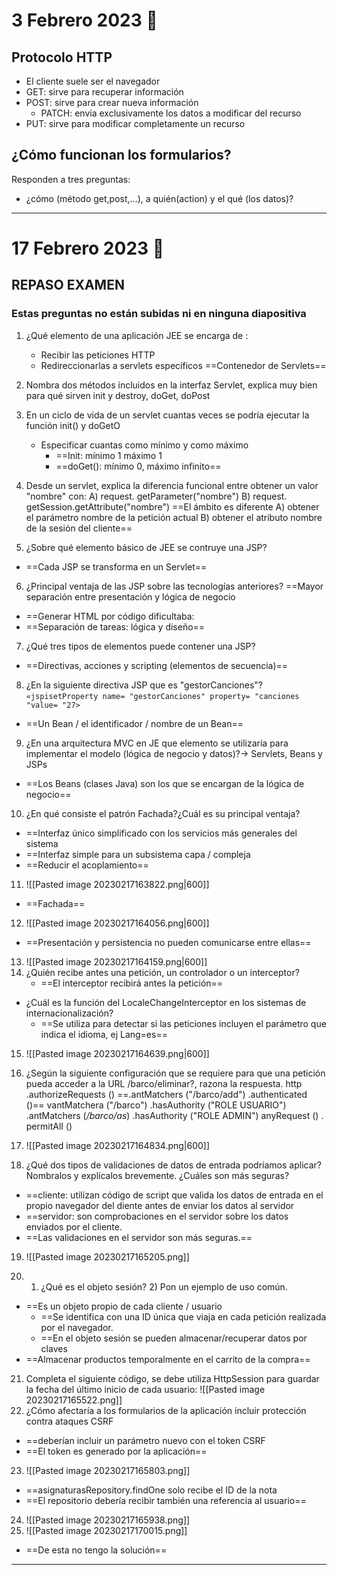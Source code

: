# 3 Febrero 2023 💊

## Protocolo HTTP
- El cliente suele ser el navegador
- GET: sirve para recuperar información
- POST: sirve para crear nueva información
	- PATCH: envía exclusivamente los datos a modificar del recurso
- PUT: sirve para modificar completamente un recurso

## ¿Cómo funcionan los formularios?
Responden a tres preguntas:
- ¿cómo (método get,post,...), a quién(action) y el qué (los datos)?

---
# 17 Febrero 2023 🥑
## REPASO EXAMEN
### Estas preguntas no están subidas ni en ninguna diapositiva
1. ¿Qué elemento de una aplicación JEE se encarga de :
	- Recibir las peticiones HTTP
	- Redireccionarlas a servlets específicos
			==Contenedor de Servlets==
	
2. Nombra dos métodos incluidos en la interfaz Servlet, explica muy bien para qué sirven
init y destroy, doGet, doPost

3. En un ciclo de vida de un servlet cuantas veces se podría ejecutar la función init() y doGetO
	- Especificar cuantas como mínimo y como máximo
		- ==Init: mínimo 1 máximo 1
		- ==doGet(): mínimo 0, máximo infinito==

4. Desde un servlet, explica la diferencia funcional entre obtener un valor "nombre" con:
 A) request. getParameter("nombre")
 B) request. getSession.getAttribute("nombre")
==El ámbito es diferente
 A) obtener el parámetro nombre de la petición actual
 B) obtener el atributo nombre de la sesión del cliente==

5. ¿Sobre qué elemento básico de JEE se contruye una JSP?
- ==Cada JSP se transforma en un Servlet==

6. ¿Principal ventaja de las JSP sobre las tecnologías anteriores?
==Mayor separación entre presentación y lógica de negocio
- ==Generar HTML por código dificultaba:
- ==Separación de tareas: lógica y diseño==

7. ¿Qué tres tipos de elementos puede contener una JSP?
- ==Directivas, acciones y scripting (elementos de secuencia)==

8. ¿En la siguiente directiva JSP que es "gestorCanciones"?
`«jspisetProperty name= "gestorCanciones" property= "canciones "value= "27>`
- ==Un Bean / el identificador / nombre de un Bean==

9. ¿En una arquitectura MVC en JE que elemento se utilizaría para implementar el modelo (lógica de negocio y datos)?-> Servlets, Beans y JSPs
- ==Los Beans (clases Java) son los que se encargan de la lógica de negocio==

10. ¿En qué consiste el patrón Fachada?¿Cuál es su principal ventaja?
- ==Interfaz único simplificado con los servicios más generales del sistema
- ==Interfaz simple para un subsistema capa / compleja
- ==Reducir el acoplamiento==

11. ![[Pasted image 20230217163822.png|600]]
- ==Fachada==

12. ![[Pasted image 20230217164056.png|600]]
- ==Presentación y persistencia no pueden comunicarse entre ellas==

13. ![[Pasted image 20230217164159.png|600]]
14. ¿Quién recibe antes una petición, un controlador o un interceptor?
	- ==El interceptor recibirá antes la petición==
- ¿Cuál es la función del LocaleChangeInterceptor en los sistemas de internacionalización?
	- ==Se utiliza para detectar si las peticiones incluyen el parámetro que indica el idioma, ej Lang=es==
15. ![[Pasted image 20230217164639.png|600]]
16. ¿Según la siguiente configuración que se requiere para que una petición pueda acceder a la URL /barco/eliminar?, razona la respuesta.
http .authorizeRequests ()
==.antMatchers ("/barco/add") .authenticated ()==
vantMatchera ("/barco") .hasAuthority ("ROLE USUARIO")
.antMatchers (*/barco/as*) .hasAuthority ("ROLE ADMIN")
anyRequest () . permitAlI ()

17. ![[Pasted image 20230217164834.png|600]]
18. ¿Qué dos tipos de validaciones de datos de entrada podríamos aplicar? Nombralos y explícalos brevemente. ¿Cuáles son más seguras?
- ==cliente: utilizan código de script que valida los datos de entrada en el propio navegador del diente antes de enviar los datos al servidor
- ==servidor: son comprobaciones en el servidor sobre los datos enviados por el cliente.
- ==Las validaciones en el servidor son más seguras.==

19. ![[Pasted image 20230217165205.png]]

20. 1) ¿Qué es el objeto sesión? 2) Pon un ejemplo de uso común.
- ==Es un objeto propio de cada cliente / usuario
	- ==Se identifica con una ID única que viaja en cada petición realizada por el navegador.
	- ==En el objeto sesión se pueden almacenar/recuperar datos por claves
- ==Almacenar productos temporalmente en el carrito de la compra==

21. Completa el siguiente código, se debe utiliza HttpSession para guardar la fecha del último inicio de cada usuario:
![[Pasted image 20230217165522.png]]
22. ¿Cómo afectaría a los formularios de la aplicación incluir protección contra ataques CSRF
- ==deberían incluir un parámetro nuevo con el token CSRF
- ==El token es generado por la aplicación==

23. ![[Pasted image 20230217165803.png]]
- ==asignaturasRepository.findOne solo recibe el ID de la nota
- ==El repositorio debería recibir también una referencia al usuario==

24. ![[Pasted image 20230217165938.png]]
26. ![[Pasted image 20230217170015.png]]
- ==De esta no tengo la solución==

---

